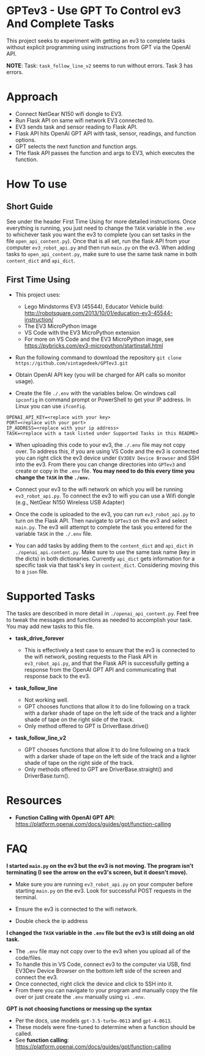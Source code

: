 # GPTev3 - Use GPT To Control ev3 And Complete Tasks
This project seeks to experiment with getting an ev3 to complete tasks without 
explicit programming using instructions from GPT via the OpenAI API. 

**NOTE**: Task: `task_follow_line_v2` seems to run without errors. Task 3 has errors.


# Approach
- Connect NetGear N150 wifi dongle to EV3.
- Run Flask API on same wifi network EV3 connected to.
- EV3 sends task and sensor reading to Flask API.
- Flask API hits OpenAI GPT API with task, sensor, readings, and function options.
- GPT selects the next function and function args.
- THe flask API passes the function and args to EV3, which executes the function.


# How To use

## Short Guide
See under the header First Time Using for more detailed instructions. Once everything is running,
you just need to change the `TASK` variable in the `.env` to whichever task you want the ev3
to complete (you can set tasks in the file `open_api_content.py`). Once that is all set, run
the flask API from your computer `ev3_robot_api.py` and then run `main.py` on the ev3. When adding
tasks to `open_api_content.py`, make sure to use the same task name in both `content_dict` and
`api_dict`. 


## First Time Using
- This project uses:
  - Lego Mindstorms EV3 (45544), Educator Vehicle build: http://robotsquare.com/2013/10/01/education-ev3-45544-instruction/
  - The EV3 MicroPython image
  - VS Code with the EV3 MicroPython extension
  - For more on VS Code and the EV3 MicroPython image, see https://pybricks.com/ev3-micropython/startinstall.html


- Run the following command to download the repository `git clone https://github.com/vintagedeek/GPTev3.git`


- Obtain OpenAI API key (you will be charged for API calls so monitor usage).


- Create the file `./.env` with the variables below. On windows call `ipconfig` in command prompt
  or PowerShell to get your IP address. In Linux you can use `ifconfig`.


```
OPENAI_API_KEY=<replace with your key>
PORT=<replace with your port>
IP_ADDRESS=<replace with your ip address>
TASK=<replace with a task listed under Supported Tasks in this README>
```

- When uploading this code to your ev3, the `./.env` file may not copy over. To address this, if you
  are using VS Code and the ev3 is connected you can right click the ev3 device under `EV3DEV Device Browser` and SSH into the ev3. From there you can change directories into `GPTev3` and create or
  copy in the `.env` file. **You may need to do this every time you change the `TASK` in the `./env`.**


- Connect your ev3 to the wifi network on which you will be running `ev3_robot_api.py`. To connect
  the ev3 to wifi you can use a Wifi dongle (e.g., NetGear N150 Wireless USB Adapter)


- Once the code is uploaded to the ev3, you can run `ev3_robot_api.py` to turn on the Flask API.
  Then navigate to `GPTev3` on the ev3 and select `main.py`. The ev3 will attempt to complete the
  task you entered for the variable `TASK` in the `./.env` file. 


- You can add tasks by adding them to the `content_dict` and `api_dict` in `./openai_api.content.py`.
  Make sure to use the same task name (key in the dicts) in both dictionaries. Currently `api_dict`
  gets information for a specific task via that task's key in `content_dict`. Considering moving
  this to a `json` file.


# Supported Tasks
The tasks are described in more detail in `./openai_api_content.py`. Feel free to tweak the messages
and functions as needed to accomplish your task. You may add new tasks to this file.


- **task_drive_forever**
  - This is effectively a test case to ensure that the ev3 is connected to the wifi network,
    posting requests to the Flask API in `ev3_robot_api.py`, and that the Flask API is 
    successfully getting a response from the OpenAI GPT API and communicating that response back
    to the ev3. 


- **task_follow_line**
  - Not working well.
  - GPT chooses functions that allow it to do line following on a track with a darker shade of tape
    on the left side of the track and a lighter shade of tape on the right side of the track.
  - Only method offered to GPT is DriverBase.drive()


- **task_follow_line_v2**
  - GPT chooses functions that allow it to do line following on a track with a darker shade of tape
    on the left side of the track and a lighter shade of tape on the right side of the track.
  - Only methods offered to GPT are DriverBase.straight() and DriverBase.turn().    


# Resources
- **Function Calling with OpenAI GPT API**: https://platform.openai.com/docs/guides/gpt/function-calling


# FAQ

**I started `main.py` on the ev3 but the ev3 is not moving. The program isn't terminating (I see the arrow on the ev3's screen, but it doesn't move).**
- Make sure you are running `ev3_robot_api.py` on your computer before starting `main.py` on the ev3. Look for successful POST requests in the terminal.


- Ensure the ev3 is connected to the wifi network.


- Double check the ip address


**I changed the `TASK` variable in the `.env` file but the ev3 is still doing an old task.**
- The `.env` file may not copy over to the ev3 when you upload all of the code/files.
- To handle this in VS Code, connect ev3 to the computer via USB, find EV3Dev Device Browser
  on the bottom left side of the screen and connect the ev3.
- Once connected, right click the device and click to SSH into it.
- From there you can navigate to your program and manually copy the file over or just create the 
  `.env` manually using `vi .env`.


**GPT is not choosing functions or messing up the syntax**
- Per the docs, use models `gpt-3.5-turbo-0613` and `gpt-4-0613`. 
- These models were fine-tuned to determine when a function should be called.
- See **function calling**: https://platform.openai.com/docs/guides/gpt/function-calling